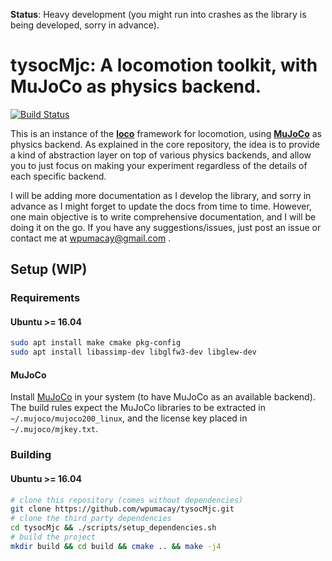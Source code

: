 **Status**: Heavy development (you might run into crashes as the library is being developed, sorry in advance).

# tysocMjc: A locomotion toolkit, with MuJoCo as physics backend.

[![Build Status](https://travis-ci.com/wpumacay/tysocMjc.svg?branch=master)](https://travis-ci.com/wpumacay/tysocMjc)

<!-- Uncomment once all changes from legacy have been ported -->
<!--![gif-demo-sample](https://media.giphy.com/media/ZDEAQSUraLao0fOhHi/giphy.gif)-->

This is an instance of the [**loco**](https://github.com/wpumacay/tysocCore) framework for locomotion, 
using [**MuJoCo**](http://mujoco.org) as physics backend. As explained in the core repository, the idea
is to provide a kind of abstraction layer on top of various physics backends, and allow you to just
focus on making your experiment regardless of the details of each specific backend.

I will be adding more documentation as I develop the library, and sorry in advance as I might forget 
to update the docs from time to time. However, one main objective is to write comprehensive documentation, 
and I will be doing it on the go. If you have any suggestions/issues, just post an issue or contact me 
at wpumacay@gmail.com .

## Setup (WIP)

### Requirements

#### Ubuntu >= 16.04

```bash
sudo apt install make cmake pkg-config
sudo apt install libassimp-dev libglfw3-dev libglew-dev
```

#### MuJoCo

Install [MuJoCo](https://www.roboti.us/index.html) in your system (to have MuJoCo as an available 
backend). The build rules expect the MuJoCo libraries to be extracted in `~/.mujoco/mujoco200_linux`, 
and the license key placed in `~/.mujoco/mjkey.txt`.

### Building

#### Ubuntu >= 16.04

```bash
# clone this repository (comes without dependencies)
git clone https://github.com/wpumacay/tysocMjc.git
# clone the third_party dependencies
cd tysocMjc && ./scripts/setup_dependencies.sh
# build the project
mkdir build && cd build && cmake .. && make -j4
```